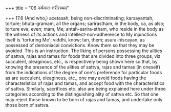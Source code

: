 +++
title = "06 कर्षयन्तः शरीरस्थम्"

+++
17.6 (And who,) acetasah, being non-discriminating; karsayantah,
torture; bhuta-gramam, all the organs; sarirastham, in the body, ca, as
also; torture eva, even; mam, Me; antah-sarira-stham, who reside in the
body as the witness of its actions and intellect-non-adherence to My
injunctions itself is 'torturing Me'; viddhi, know; tan, them;
asura-niscayan, as possessed of demoniacal convictions. Know them so
that they may be avoided. This is an instruction. The liking of persons
possessing the alities of sattva, rajas and tamas for foods that are
divided into three groups, viz succulent, oleaginous, etc., is
respectively being shown here so that, by knowing the presence of the
alities of sattva, rajas and tamas (in oneself) from the indications of
the degree of one's preference for particular foods as are succulent,
oleaginous, etc., one may avoid foods having the characteristics of
rajas and tamas, and accept food with the characteristics of sattva.
Similarly, sacrifices etc. also are being explained here under three
categories according to the distinguishing ality of sattva etc. So that
one may reject those known to be born of rajas and tamas, and undertake
only those born of sattva.
